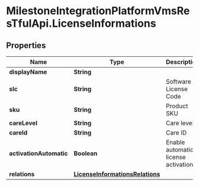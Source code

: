 # MilestoneIntegrationPlatformVmsResTfulApi.LicenseInformations

## Properties
Name | Type | Description | Notes
------------ | ------------- | ------------- | -------------
**displayName** | **String** |  | [optional] 
**slc** | **String** | Software License Code | [optional] 
**sku** | **String** | Product SKU | [optional] 
**careLevel** | **String** | Care level | [optional] 
**careId** | **String** | Care ID | [optional] 
**activationAutomatic** | **Boolean** | Enable automatic license activation | [optional] 
**relations** | [**LicenseInformationsRelations**](LicenseInformationsRelations.md) |  | [optional] 
